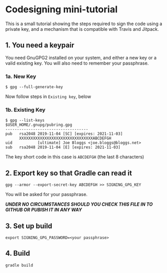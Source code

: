 # Codesigning mini-tutorial
This is a small tutorial showing the steps required to sign the code using a private key, and a mechanism that is compatible with Travis and Jitpack.

## 1. You need a keypair
You need GnuGPG2 installed on your system, and either a new key or a valid existing key. You will also need to remember your passphrase.
### 1a. New Key
```
$ gpg --full-generate-key
```
Now follow steps in `Existing key`, below
### 1b. Existing Key
```
$ gpg --list-keys
$USER_HOME/.gnupg/pubring.gpg
------------------------------------
pub   rsa2048 2019-11-04 [SC] [expires: 2021-11-03]
      XXXXXXXXXXXXXXXXXXXXXXXXXXXXXXXXABCDEFGH
uid           [ultimate] Joe Bloggs <joe.bloggs@bloggs.net>
sub   rsa2048 2019-11-04 [E] [expires: 2021-11-03]
```
The key short code in this case is `ABCDEFGH` (the last 8 characters)

## 2. Export key so that Gradle can read it
```
gpg --armor --export-secret-key ABCDEFGH >> SIGNING_GPG_KEY
```
You will be asked for your passphrase.

__*UNDER NO CIRCUMSTANCES SHOULD YOU CHECK THIS FILE IN TO GITHUB OR PUBISH IT IN ANY WAY*__

## 3. Set up build 
```
export SIGNING_GPG_PASSWORD=<your passphrase>
```
## 4. Build
```
gradle build
```